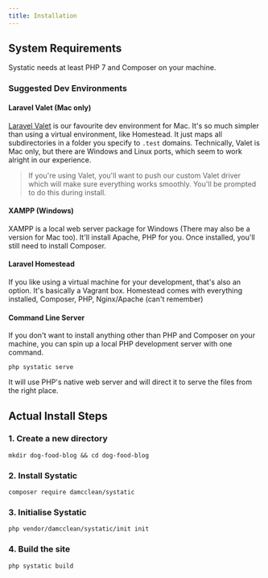 ```yaml
---
title: Installation
---
```


## System Requirements
Systatic needs at least PHP 7 and Composer on your machine.

### Suggested Dev Environments
#### Laravel Valet (Mac only)
[Laravel Valet](http://laravel.com/docs/valet) is our favourite dev environment for Mac. It's so much simpler than using a virtual environment, like Homestead.
It just maps all subdirectories in a folder you specify to `.test` domains.
Technically, Valet is Mac only, but there are Windows and Linux ports, which seem to work alright in our experience.

> If you're using Valet, you'll want to push our custom Valet driver which will make sure everything works smoothly. You'll be prompted to do this during install.

#### XAMPP (Windows)
XAMPP is a local web server package for Windows (There may also be a version for Mac too). It'll install Apache, PHP for you. Once installed, you'll still need to install Composer.

#### Laravel Homestead
If you like using a virtual machine for your development, that's also an option. It's basically a Vagrant box. Homestead comes with everything installed, Composer, PHP, Nginx/Apache (can't remember)

#### Command Line Server
If you don't want to install anything other than PHP and Composer on your machine, you can spin up a local PHP development server with one command.

```
php systatic serve
```

It will use PHP's native web server and will direct it to serve the files from the right place.

## Actual Install Steps
### 1. Create a new directory

```
mkdir dog-food-blog && cd dog-food-blog
```

### 2. Install Systatic

```
composer require damcclean/systatic
```

### 3. Initialise Systatic

```
php vendor/damcclean/systatic/init init
```

### 4. Build the site

```
php systatic build
```
